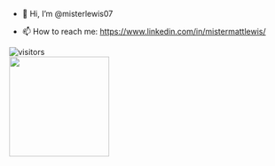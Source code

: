 - 👋 Hi, I’m @misterlewis07

- 📫 How to reach me: https://www.linkedin.com/in/mistermattlewis/

![visitors](https://visitor-badge.glitch.me/badge?page_id=page.id) <br>
<img height="180em" src="https://github-readme-stats.vercel.app/api?username=misterlewis07&show_icons=true&hide_border=true&&count_private=true&include_all_commits=true" />
